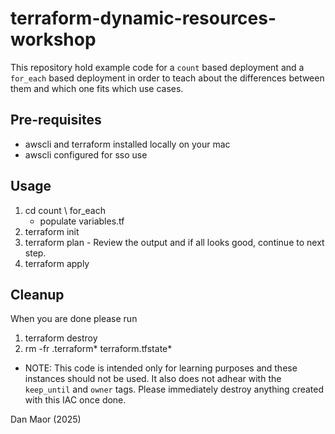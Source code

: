 # terraform-dynamic-resources-workshop
This repository hold example code for a `count` based deployment and a `for_each` based deployment in order to teach about the differences between them and which one fits which use cases.


## Pre-requisites
- awscli and terraform installed locally on your mac
- awscli configured for sso use
  
## Usage
1. cd count \ for_each
   * populate variables.tf
1. terraform init
1. terraform plan - Review the output and if all looks good, continue to next step.
1. terraform apply

## Cleanup
When you are done please run
1. terraform destroy
2. rm -fr .terraform* terraform.tfstate*

* NOTE: This code is intended only for learning purposes and these instances should not be used. It also does not adhear with the `keep_until` and `owner` tags. 
Please immediately destroy anything created with this IAC once done.

Dan Maor (2025)
